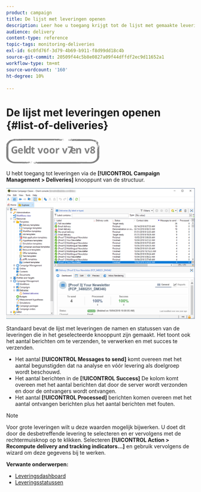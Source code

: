 ```yaml
---
product: campaign
title: De lijst met leveringen openen
description: Leer hoe u toegang krijgt tot de lijst met gemaakte leveringen.
audience: delivery
content-type: reference
topic-tags: monitoring-deliveries
exl-id: 6c0fd76f-3d79-4b69-b911-f8d99dd18c4b
source-git-commit: 20509f44c5b8e0827a09f44dffdf2ec9d11652a1
workflow-type: tm+mt
source-wordcount: '160'
ht-degree: 10%

---
```


# De lijst met leveringen openen {#list-of-deliveries}

![](../../assets/common.svg)

U hebt toegang tot leveringen via de **[!UICONTROL Campaign Management > Deliveries]** knooppunt van de structuur.

![](assets/deliveries-list.png)

Standaard bevat de lijst met leveringen de namen en statussen van de leveringen die in het geselecteerde knooppunt zijn gemaakt. Het toont ook het aantal berichten om te verzenden, te verwerken en met succes te verzenden.

* Het aantal **[!UICONTROL Messages to send]** komt overeen met het aantal begunstigden dat na analyse en vóór levering als doelgroep wordt beschouwd.
* Het aantal berichten in de **[!UICONTROL Success]** De kolom komt overeen met het aantal berichten dat door de server wordt verzonden en door de ontvangers wordt ontvangen.
* Het aantal **[!UICONTROL Processed]** berichten komen overeen met het aantal ontvangen berichten plus het aantal berichten met fouten.

>[!NOTE]
>
>Voor grote leveringen wilt u deze waarden mogelijk bijwerken. U doet dit door de desbetreffende levering te selecteren en er vervolgens met de rechtermuisknop op te klikken. Selecteren **[!UICONTROL Action > Recompute delivery and tracking indicators...]** en gebruik vervolgens de wizard om deze gegevens bij te werken.

**Verwante onderwerpen:**

* [Leveringsdashboard](delivery-dashboard.md)
* [Leveringsstatussen](delivery-statuses.md)
